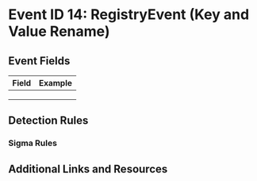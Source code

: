 # Event ID 14: RegistryEvent (Key and Value Rename)

## Event Fields
| Field        | Example           |
| ------------- | ------------- |
|  |  |
|  |  |
|  |  |

## Detection Rules

### Sigma Rules

## Additional Links and Resources